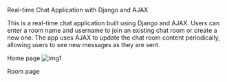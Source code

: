 Real-time Chat Application with Django and AJAX

This is a real-time chat application built using Django and AJAX. Users can enter a room name and username to join an existing chat room or create a new one. The app uses AJAX to update the chat room content periodically, allowing users to see new messages as they are sent.

Home page
![img1](https://github.com/linaticcode/CHAT_APP/assets/105580131/e4fcff61-61b9-4e7d-9751-4c3561189a52)


Room page
